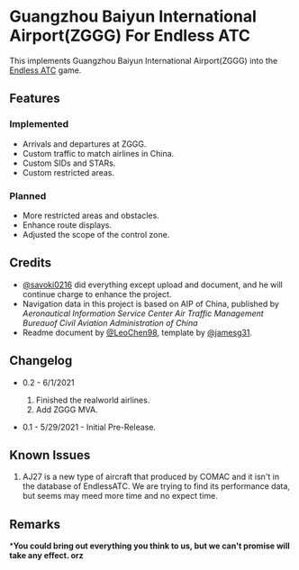 # Guangzhou Baiyun International Airport(ZGGG) For Endless ATC

This implements Guangzhou Baiyun International Airport(ZGGG) into the [Endless ATC](https://steamcommunity.com/app/666610) game.

## Features

### Implemented

* Arrivals and departures at ZGGG.
* Custom traffic to match airlines in China.
* Custom SIDs and STARs.
* Custom restricted areas.

### Planned

* More restricted areas and obstacles.
* Enhance route displays.
* Adjusted the scope of the control zone.

## Credits

* [@savoki0216](https://github.com/savoki0216) did everything except upload and document, and he will continue charge to enhance the project.
* Navigation data in this project is based on AIP of China, published by *Aeronautical lnformation Service Center Air Traffic Management Bureauof Civil Aviation Administration of China*
* Readme document by [@LeoChen98](https://github.com/LeoChen98), template by [@jamesg31](https://github.com/jamesg31).

## Changelog

* 0.2 - 6/1/2021
    1. Finished the realworld airlines.
    2. Add ZGGG MVA.

* 0.1 - 5/29/2021 - Initial Pre-Release.

## Known Issues
1. AJ27 is a new type of aircraft that produced by COMAC and it isn't in the database of EndlessATC. We are trying to find its performance data, but seems may meed more time and no expect time.

## Remarks
***You could bring out everything you think to us, but we can't promise will take any effect. orz**
